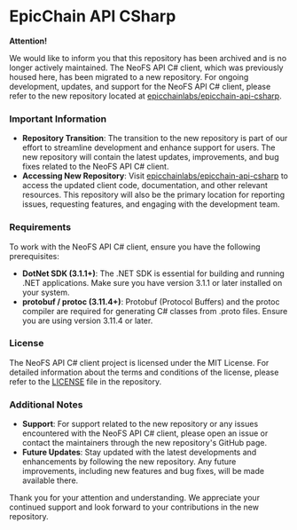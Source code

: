 # EpicChain API CSharp

**Attention!**

We would like to inform you that this repository has been archived and is no longer actively maintained. The NeoFS API C# client, which was previously housed here, has been migrated to a new repository. For ongoing development, updates, and support for the NeoFS API C# client, please refer to the new repository located at [epicchainlabs/epicchain-api-csharp](https://github.com/epicchainlabs/epicchain-api-csharp).

### Important Information

- **Repository Transition**: The transition to the new repository is part of our effort to streamline development and enhance support for users. The new repository will contain the latest updates, improvements, and bug fixes related to the NeoFS API C# client.
- **Accessing New Repository**: Visit [epicchainlabs/epicchain-api-csharp](https://github.com/epicchainlabs/epicchain-api-csharp) to access the updated client code, documentation, and other relevant resources. This repository will also be the primary location for reporting issues, requesting features, and engaging with the development team.

### Requirements

To work with the NeoFS API C# client, ensure you have the following prerequisites:

- **DotNet SDK (3.1.1+)**: The .NET SDK is essential for building and running .NET applications. Make sure you have version 3.1.1 or later installed on your system.
- **protobuf / protoc (3.11.4+)**: Protobuf (Protocol Buffers) and the protoc compiler are required for generating C# classes from .proto files. Ensure you are using version 3.11.4 or later.

### License

The NeoFS API C# client project is licensed under the MIT License. For detailed information about the terms and conditions of the license, please refer to the [LICENSE](LICENSE) file in the repository.

### Additional Notes

- **Support**: For support related to the new repository or any issues encountered with the NeoFS API C# client, please open an issue or contact the maintainers through the new repository's GitHub page.
- **Future Updates**: Stay updated with the latest developments and enhancements by following the new repository. Any future improvements, including new features and bug fixes, will be made available there.

Thank you for your attention and understanding. We appreciate your continued support and look forward to your contributions in the new repository.
